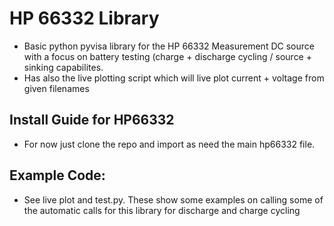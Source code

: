 # HP 66332 Library
 - Basic python pyvisa library for the HP 66332 Measurement DC source with a focus on battery testing (charge + discharge cycling / source + sinking capabilites.
 - Has also the live plotting script which will live plot current + voltage from given filenames

## Install Guide for HP66332
 - For now just clone the repo and import as need the main hp66332 file.

## Example Code:
 - See live plot and test.py. These show some examples on calling some of the automatic calls for this library for discharge and charge cycling
